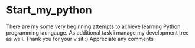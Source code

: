 # Start_my_python
There are my some very beginning attempts to achieve learning Python programming laungauge. As additional task i manage my development tree as well. Thank you for your visit :) Appreciate any comments 
